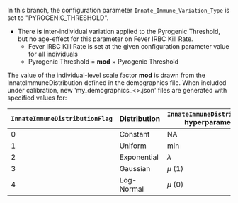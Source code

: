 In this branch, the configuration parameter `Innate_Immune_Variation_Type` is set to "PYROGENIC_THRESHOLD".

- There **is** inter-individual variation applied to the Pyrogenic Threshold, but no age-effect for this parameter on Fever IRBC Kill Rate.
    - Fever IRBC Kill Rate is set at the given configuration parameter value for all individuals
    - Pyrogenic Threshold = **mod** $\times$ Pyrogenic Threshold

The value of the individual-level scale factor **mod** is drawn from the InnateImmuneDistribution defined in the demographics file. When included under calibration, new 'my_demographics_<>.json' files are generated with specified values for: 

| `InnateImmuneDistributionFlag` | Distribution | `InnateImmuneDistribution1` hyperparameter | `InnateImmuneDistribution2` hyperparameter |
|--------------------------------|--------------|--------------------------------------------|--------------------------------------------|
| 0                              | Constant     | NA                                         |  NA                                        |
| 1                              | Uniform      | min                                        |  max (1)                                   |
| 2                              | Exponential  | $\lambda$                                  |  NA                                        |
| 3                              | Gaussian     | $\mu$ (1)                                  |  $\sigma$                                  |
| 4                              | Log-Normal   | $\mu$ (0)                                  |  $\sigma$                                  |
